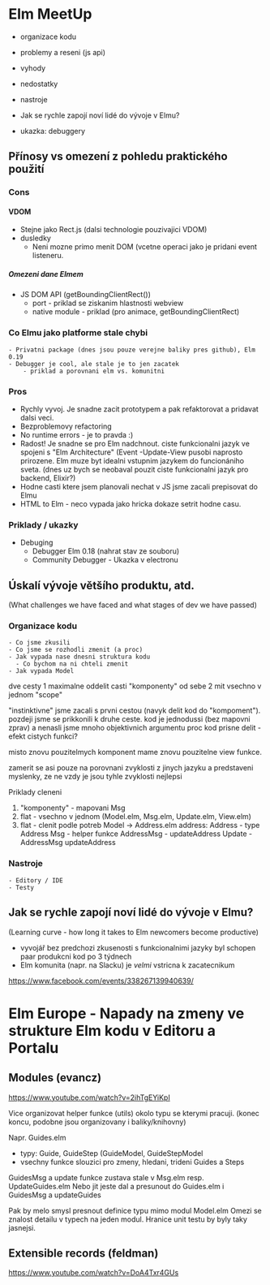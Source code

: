 # Elm MeetUp

- organizace kodu
- problemy a reseni (js api)
- vyhody
- nedostatky
- nastroje
- Jak se rychle zapojí noví lidé do vývoje v Elmu? 

- ukazka: debuggery


## Přínosy vs omezení z pohledu praktického použití

### Cons
#### VDOM
 - Stejne jako Rect.js (dalsi technologie pouzivajici VDOM)
 - dusledky
   - Neni mozne primo menit DOM (vcetne operaci jako je pridani event listeneru. 
#####  Omezeni dane Elmem
- JS DOM API (getBoundingClientRect())
	- port - priklad se ziskanim hlastnosti webview 
	- native module - priklad (pro animace, getBoundingClientRect)
    
### Co Elmu jako platforme stale chybi
    - Privatni package (dnes jsou pouze verejne baliky pres github), Elm 0.19
    - Debugger je cool, ale stale je to jen zacatek
	    - priklad a porovnani elm vs. komunitni
	    
### Pros
  - Rychly vyvoj. Je snadne zacit prototypem a pak refaktorovat a pridavat dalsi veci.
  - Bezproblemovy refactoring
  - No runtime errors - je to pravda :)
  - Radost! Je snadne se pro Elm nadchnout. ciste funkcionalni jazyk ve spojeni s "Elm Architecture" (Event -Update-View pusobi naprosto prirozene. Elm muze byt idealni vstupnim jazykem do funcionániho sveta. (dnes uz bych se neobaval pouzit ciste funkcionalni jazyk pro backend, Elixir?)
  - Hodne casti ktere jsem planovali nechat v JS jsme zacali prepisovat do Elmu
  - HTML to Elm - neco vypada jako hricka dokaze setrit hodne casu. 

### Priklady / ukazky

 - Debuging 
    - Debugger Elm 0.18 (nahrat stav ze souboru)
    - Community Debugger - Ukazka v electronu


##  Úskalí vývoje většího produktu, atd.
(What challenges we have faced and what stages of dev we have passed)

### Organizace kodu 
    - Co jsme zkusili
    - Co jsme se rozhodli zmenit (a proc)
    - Jak vypada nase dnesni struktura kodu
      - Co bychom na ni chteli zmenit
    - Jak vypada Model
 
 dve cesty
 1 maximalne oddelit casti "komponenty" od sebe
 2 mit vsechno v jednom "scope"
 
 "instinktivne" jsme zacali s prvni cestou (navyk delit kod do "kompoment").
 pozdeji jsme se prikkonili k druhe ceste. kod je jednodussi (bez mapovni zprav) a nenasli jsme mnoho objektivnich argumentu proc kod prisne delit - efekt cistych funkci?
 
 misto znovu pouzitelmych komponent mame znovu pouzitelne view funkce. 

 zamerit se asi pouze na porovnani zvyklosti z jinych jazyku a predstaveni myslenky, 
 ze ne vzdy je jsou tyhle zvyklosti nejlepsi

 Priklady cleneni
 1. "komponenty" - mapovani Msg
 2. flat - vsechno v jednom (Model.elm, Msg.elm, Update.elm, View.elm)
 3. flat - clenit podle potreb 
            Model                     -> Address.elm
              address: Address              - type Address
            Msg                             - helper funkce
              AddressMsg                    - updateAddress
            Update                          - AddressMsg
                updateAddress

 
### Nastroje
    - Editory / IDE
    - Testy

## Jak se rychle zapojí noví lidé do vývoje v Elmu? 
(Learning curve - how long it takes to Elm newcomers become productive)

  - vyvojář bez predchozi zkusenosti s funkcionalnimi jazyky byl schopen paar produkcni kod po 3 týdnech
  - Elm komunita (napr. na Slacku) je _velmi_ vstricna k zacatecnikum



https://www.facebook.com/events/338267139940639/

# Elm Europe - Napady na zmeny ve strukture Elm kodu v Editoru a Portalu

## Modules (evancz) 
https://www.youtube.com/watch?v=2ihTgEYiKpI

Vice organizovat helper funkce (utils) okolo typu se kterymi pracuji.
(konec koncu, podobne jsou organizovany i baliky/knihovny)

Napr.
Guides.elm
 - typy: Guide, GuideStep (GuideModel, GuideStepModel
 - vsechny funkce slouzici pro zmeny, hledani, trideni Guides a Steps

GuidesMsg a update funkce zustava stale v Msg.elm resp. UpdateGuides.elm
Nebo jit jeste dal a presunout do Guides.elm i GuidesMsg a updateGuides


Pak by melo smysl presnout definice typu mimo modul Model.elm
Omezi se znalost detailu v typech na jeden modul.
Hranice unit testu by byly taky jasnejsi.

## Extensible records (feldman)
https://www.youtube.com/watch?v=DoA4Txr4GUs

